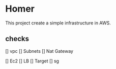 # Homer

This project create a simple infrastructure in AWS.


## checks  

 [] vpc
  [] Subnets
  [] Nat Gateway  

  [] Ec2
  [] LB
  [] Target
  [] sg  
